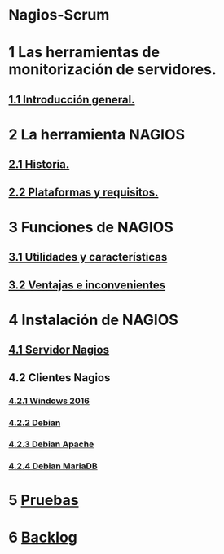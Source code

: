 # Nagios-Scrum
# 1  Las herramientas de monitorización de servidores.
## [1.1  Introducción general.](./md/1_introduccion_general.md)
# 2  La herramienta NAGIOS
## [2.1  Historia.](./md/2_historia_nagios.md)
## [2.2 Plataformas y requisitos.](./md/2_2Plataformas_requisitos.md)
# 3 Funciones de NAGIOS
##  [3.1 Utilidades y características](./md/3_1Utilidades_y_caracteristicas.md)
##  [3.2 Ventajas e inconvenientes](./md/3_2Ventajas_e_inconvenientes.md)
# 4 Instalación de NAGIOS
## [4.1 Servidor Nagios](./md/4_1Servidor_Nagios.md)
## 4.2 Clientes Nagios
###  [4.2.1 Windows 2016](./md/4_2_1cliente_win_2016.md)
### [4.2.2 Debian](./md/4.2.2_Instalaci%C3%B3n%20en%20Linux.md)
### [4.2.3 Debian Apache](./md/4.2.3_DebianApache.md)
### [4.2.4 Debian MariaDB](./md/4.2.4_MariadbDebian.md)
# 5 [Pruebas](https://view.genial.ly/63f4c796454bac0012472c7f/presentation-nagios)

# 6 [Backlog](NagiosFinal.ods)